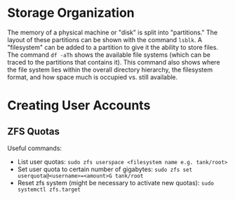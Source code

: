 # Storage Organization
The memory of a physical machine or "disk" is split into "partitions." The layout of these partitions can be shown with the command `lsblk`. A "filesystem" can be added to a partition to give it the ability to store files. The command `df -aTh` shows the available file systems (which can be traced to the partitions that contains it). This command also shows where the file system lies within the overall directory hierarchy, the filesystem format, and how space much is occupied vs. still available.

# Creating User Accounts
## ZFS Quotas
Useful commands:
- List user quotas: `sudo zfs userspace <filesystem name e.g. tank/root>`
- Set user quota to certain number of gigabytes: `sudo zfs set userquota@<username>=<amount>G tank/root`
- Reset zfs system (might be necessary to activate new quotas): `sudo systemctl zfs.target`